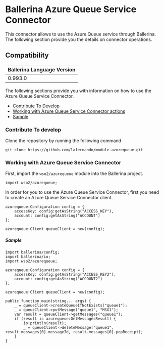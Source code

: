 # Ballerina Azure Queue Service Connector

This connector allows to use the Azure Queue service through Ballerina. The following section provide you the details on connector operations.

## Compatibility
| Ballerina Language Version 
| -------------------------- 
| 0.993.0                    


The following sections provide you with information on how to use the Azure Queue Service Connector.

- [Contribute To Develop](#contribute-to-develop)
- [Working with Azure Queue Service Connector actions](#working-with-azure-queue-service-connector)
- [Sample](#sample)

### Contribute To develop

Clone the repository by running the following command 
```shell
git clone https://github.com/lafernando/module-azurequeue.git
```

### Working with Azure Queue Service Connector

First, import the `wso2/azurequeue` module into the Ballerina project.

```ballerina
import wso2/azurequeue;
```

In order for you to use the Azure Queue Service Connector, first you need to create an Azure Queue Service Connector client.

```ballerina
azurequeue:Configuration config = {
    accessKey: config:getAsString("ACCESS_KEY"),
    account: config:getAsString("ACCOUNT")
};

azurequeue:Client queueClient = new(config);
```

##### Sample

```ballerina
import ballerina/config;
import ballerina/io;
import wso2/azurequeue;

azurequeue:Configuration config = {
    accessKey: config:getAsString("ACCESS_KEY2"),
    account: config:getAsString("ACCOUNT2")
};

azurequeue:Client queueClient = new(config);

public function main(string... args) {
    _ = queueClient->createQueueIfNotExists("queue1");
    _ = queueClient->putMessage("queue1", "MSG1");
    var result = queueClient->getMessages("queue1");
    if (result is azurequeue:GetMessagesResult) {
        io:println(result);
        _ = queueClient->deleteMessage("queue1", result.messages[0].messageId, result.messages[0].popReceipt);
    }
}
```
